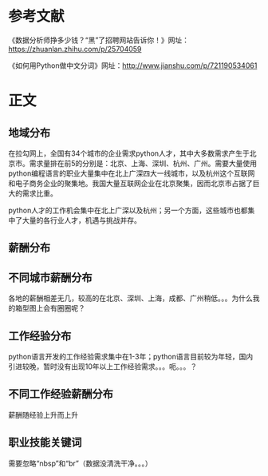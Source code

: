 # 参考文献
《数据分析师挣多少钱？“黑”了招聘网站告诉你！》网址：https://zhuanlan.zhihu.com/p/25704059

《如何用Python做中文分词》网址：http://www.jianshu.com/p/721190534061

# 正文
## 地域分布
在拉勾网上，全国有34个城市的企业需求python人才，其中大多数需求产生于北京市。需求量排在前5的分别是：北京、上海、深圳、杭州、广州。需要大量使用python编程语言的职业大量集中在北上广深四大一线城市，以及杭州这个互联网和电子商务企业的聚集地。我国大量互联网企业在北京聚集，因而北京市占据了巨大的需求比重。

python人才的工作机会集中在北上广深以及杭州；另一个方面，这些城市也都集中了大量的各行业人才，机遇与挑战并存。

## 薪酬分布


## 不同城市薪酬分布
各地的薪酬相差无几，较高的在北京、深圳、上海，成都、广州稍低。。。为什么我的箱型图上会有圈圈呢？

## 工作经验分布
python语言开发的工作经验需求集中在1-3年；python语言目前较为年轻，国内引进较晚，暂时没有出现10年以上工作经验需求。。。呃。。。？

## 不同工作经验薪酬分布
薪酬随经验上升而上升

## 职业技能关键词
需要忽略“nbsp”和“br”（数据没清洗干净。。。）
